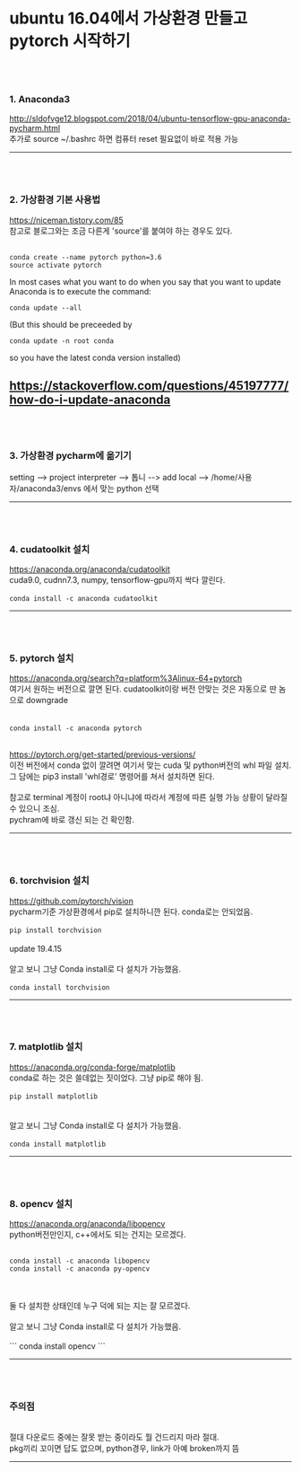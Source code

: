 # ubuntu 16.04에서 가상환경 만들고 pytorch 시작하기
<br><br>

### 1. Anaconda3 
http://sldofvge12.blogspot.com/2018/04/ubuntu-tensorflow-gpu-anaconda-pycharm.html
<br>추가로 source ~/.bashrc 하면 컴퓨터 reset 필요없이 바로 적용 가능<br>

------------------------------------------------------------------------------------
<br><br>

### 2. 가상환경 기본 사용법

https://niceman.tistory.com/85
<br>참고로 블로그와는 조금 다른게 'source'를 붙여야 하는 경우도 있다.<br><br>

```
conda create --name pytorch python=3.6
source activate pytorch
```


In most cases what you want to do when you say that you want to update Anaconda is to execute the command:
```
conda update --all
```
(But this should be preceeded by 
```
conda update -n root conda
```
so you have the latest conda version installed)


https://stackoverflow.com/questions/45197777/how-do-i-update-anaconda
-----------------------------------------------------------------------------
<br><br>


### 3. 가상환경 pycharm에 옮기기
setting --> project interpreter --> 톱니 --> add local --> /home/사용자/anaconda3/envs 에서 맞는 python 선택

-----------------------------------------------------------------------------
<br><br>

### 4. cudatoolkit 설치
https://anaconda.org/anaconda/cudatoolkit
<br>cuda9.0, cudnn7.3, numpy, tensorflow-gpu까지 싹다 깔린다.<br><br>
```conda install -c anaconda cudatoolkit```
<br> 

-----------------------------------------------------------------------------
<br><br>


### 5. pytorch 설치
https://anaconda.org/search?q=platform%3Alinux-64+pytorch
<br> 여기서 원하는 버전으로 깔면 된다. cudatoolkit이랑 버전 안맞는 것은 자동으로 딴 놈으로 downgrade<br><br>
<br>```conda install -c anaconda pytorch```<br><br>
 

https://pytorch.org/get-started/previous-versions/
<br> 이전 버전에서 conda 없이 깔려면 여기서 맞는 cuda 및 python버전의 whl 파일 설치.
<br> 그 담에는 pip3 install 'whl경로' 명령어를 쳐서 설치하면 된다. 
<br>
<br> 참고로 terminal 계정이 root냐 아니냐에 따라서 계정에 따른 실행 가능 상황이 달라질 수 있으니 조심.
<br> pychram에 바로 갱신 되는 건 확인함.

-----------------------------------------------------------------------------
<br><br>



### 6. torchvision 설치
https://github.com/pytorch/vision
<br> pycharm기준 가상환경에서 pip로 설치하니깐 된다. conda로는 안되었음.<br><br>
```pip install torchvision```
<br> 
<br> update 19.4.15
<br><br> 알고 보니 그냥 Conda install로 다 설치가 가능했음.<br><br>
```conda install torchvision```


-----------------------------------------------------------------------------
<br><br>



### 7. matplotlib 설치
https://anaconda.org/conda-forge/matplotlib
<br> conda로 하는 것은 쓸데없는 짓이었다. 그냥 pip로 해야 됨. <br><br> 
```pip install matplotlib```
<br> 
<br><br> 알고 보니 그냥 Conda install로 다 설치가 가능했음.<br><br>
```conda install matplotlib```

-----------------------------------------------------------------------------
<br><br>



### 8. opencv 설치
https://anaconda.org/anaconda/libopencv
<br> python버전만인지, c++에서도 되는 건지는 모르겠다. <br><br> 
```
conda install -c anaconda libopencv
conda install -c anaconda py-opencv
```
<br> 
<br> 둘 다 설치한 상태인데 누구 덕에 되는 지는 잘 모르겠다. 
<br><br> 알고 보니 그냥 Conda install로 다 설치가 가능했음.<br><br>
``` conda install opencv ```


-----------------------------------------------------------------------------
<br><br>





### 주의점
<br> 절대 다운로드 중에는 잘못 받는 중이라도 뭘 건드리지 마라 절대. 
<br> pkg끼리 꼬이면 답도 없으며, python경우, link가 아예 broken까지 뜸

-----------------------------------------------------------------------------
<br><br>
